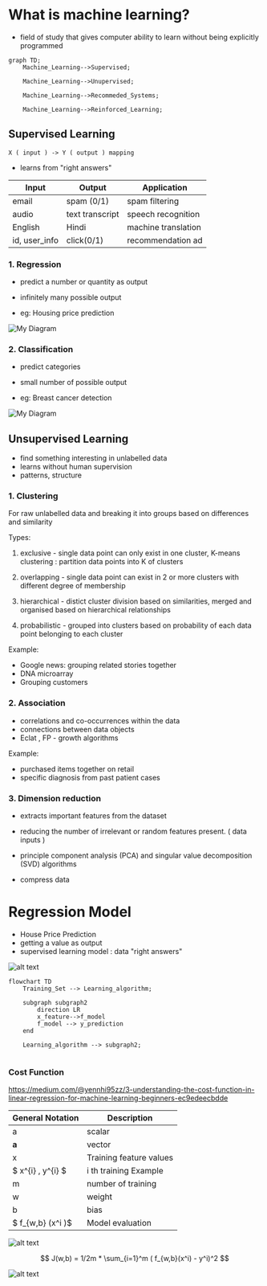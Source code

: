 # What is machine learning?
- field of study that gives computer ability to learn without being explicitly programmed 

```mermaid
graph TD;
    Machine_Learning-->Supervised;
    
    Machine_Learning-->Unupervised;
    
    Machine_Learning-->Recommeded_Systems;
    
    Machine_Learning-->Reinforced_Learning;
```

## Supervised Learning 

```
X ( input ) -> Y ( output ) mapping
```
- learns from "right answers"

| Input | Output | Application |
|----------|----------|----------|
| email   | spam (0/1)  | spam filtering   |
| audio    | text transcript   | speech recognition   |
| English   | Hindi   | machine translation   |
| id, user_info | click(0/1) | recommendation ad|


### 1. Regression 
- predict a number or quantity as output 
- infinitely many possible output 

- eg: Housing price prediction 

![My Diagram](my-draw1.drawio.png)


### 2. Classification 
- predict categories 
- small number of possible output 

- eg: Breast cancer detection 

![My Diagram](my-draw2.drawio.png)


## Unsupervised Learning 

- find something interesting in unlabelled data 
- learns without human supervision
- patterns, structure 

### 1. Clustering 
For raw unlabelled data and breaking it into groups based on differences and similarity 

Types:
1. exclusive - single data point can only exist in one cluster, K-means clustering : partition data points into K of clusters

2. overlapping - single data point can exist in 2 or more clusters with different degree of membership

3. hierarchical - distict cluster division based on similarities, merged and organised based on hierarchical relationships 

4. probabilistic - grouped into clusters based on probability of each data point belonging to each cluster 

Example:
- Google news: grouping related stories together 
- DNA microarray
- Grouping customers 

### 2. Association 
- correlations and co-occurrences within the data 
- connections between data objects 
- Eclat , FP - growth algorithms 

Example:
- purchased items together on retail 
- specific diagnosis from past patient cases  


### 3. Dimension reduction 
- extracts important features from the dataset
- reducing the number of irrelevant or random features present. ( data inputs )
- principle component analysis (PCA) and singular value decomposition (SVD) algorithms 

- compress data 

# Regression Model 

- House Price Prediction 
- getting a value as output 
- supervised learning model : data "right answers"

![alt text](image.png)

```mermaid
flowchart TD
    Training_Set --> Learning_algorithm;

    subgraph subgraph2
        direction LR
        x_feature-->f_model
        f_model --> y_prediction
    end
    
    Learning_algorithm --> subgraph2;
    
```


### Cost Function
https://medium.com/@yennhi95zz/3-understanding-the-cost-function-in-linear-regression-for-machine-learning-beginners-ec9edeecbdde


| General Notation | Description |
|----------|----------|
| a   | scalar  |
| **a**    | vector   | 
| x   | Training feature values   |
| $ x^{i} , y^{i} $ | i th training Example | 
| m  | number of training  | 
| w  | weight | 
| b  | bias | 
| $ f_{w,b} (x^i )$  | Model evaluation | 

![alt text](image-1.png)

$$ J(w,b) = 1/2m * \sum_{i=1}^m ( f_{w,b}(x^i) - y^i)^2 $$


![alt text](image-2.png)




